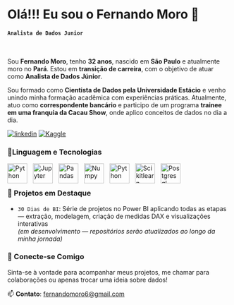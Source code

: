 
# Olá!!! Eu sou o Fernando Moro 👋

**`Analista de Dados Junior`**
<br>
<br>
<br>

Sou **Fernando Moro**, tenho **32 anos**, nascido em **São Paulo** e atualmente moro no **Pará**. Estou em **transição de carreira**, com o objetivo de atuar como **Analista de Dados Júnior**.

Sou formado como **Cientista de Dados pela Universidade Estácio** e venho unindo minha formação acadêmica com experiências práticas. Atualmente, atuo como **correspondente bancário** e participo de um programa **trainee em uma franquia da Cacau Show**, onde aplico conceitos de dados no dia a dia.

[![linkedin](https://img.shields.io/badge/LinkedIn-0077B5?style=for-the-badge&logo=linkedin&logoColor=white)](www.linkedin.com/in/fernando-moro-660135167) [![Kaggle](https://img.shields.io/badge/Kaggle-20BEFF?style=for-the-badge&logo=Kaggle&logoColor=white)](www.linkedin.com/in/fernando-moro-660135167)

### 🤖Linguagem e Tecnologias
<img
	align = "left"
	alt = "Python"
	title = "Python"
	width = "45px"
	style = "padding-right: 10px" 
	src="https://cdn.jsdelivr.net/gh/devicons/devicon@latest/icons/python/python-original.svg" />
	
   <img
   align = "left"
	alt = "Jupyter"
	title = "Jupyter"
	width = "45px"
	style = "padding-right: 10px" 
	src="https://cdn.jsdelivr.net/gh/devicons/devicon@latest/icons/jupyter/jupyter-original-wordmark.svg" />
	
  <img
   align = "left"
	alt = "Pandas"
	title = "Pandas"
	width = "45px"
	style = "padding-right: 10px" src="https://cdn.jsdelivr.net/gh/devicons/devicon@latest/icons/pandas/pandas-original-wordmark.svg" />
	
 <img
 align = "left"
	alt = "Numpy"
	title = "Numpy"
	width = "45px"
	style = "padding-right: 10px"  src="https://cdn.jsdelivr.net/gh/devicons/devicon@latest/icons/numpy/numpy-original-wordmark.svg" />
	 
<img
align = "left"
	alt = "Python"
	title = "Python"
	width = "45px" 
	style = "padding-right: 10px"  src="https://cdn.jsdelivr.net/gh/devicons/devicon@latest/icons/matplotlib/matplotlib-original-wordmark.svg" />

<img
align = "left"
	alt = "Scikitlearn"
	title = "Scikitlearn"
	width = "45px"
	style = "padding-right: 10px" src="https://cdn.jsdelivr.net/gh/devicons/devicon@latest/icons/scikitlearn/scikitlearn-original.svg" />
	
<img
align = "left"
	alt = "Postgresql"
	title = "Postgresql"
	width = "45px"
	style = "padding-right: 10px"  src="https://cdn.jsdelivr.net/gh/devicons/devicon@latest/icons/postgresql/postgresql-original.svg" />


 <br>
 <br>

### 🚀 Projetos em Destaque
-   `30 Dias de BI`: Série de projetos no Power BI aplicando todas as etapas — extração, modelagem, criação de medidas DAX e visualizações interativas  
    _(em desenvolvimento — repositórios serão atualizados ao longo da minha jornada)_

### 🤝 Conecte-se Comigo

Sinta-se à vontade para acompanhar meus projetos, me chamar para colaborações ou apenas trocar uma ideia sobre dados!

📫 **Contato**: fernandomoro6@gmail.com
